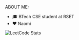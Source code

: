 ABOUT ME:
- 🎓 BTech CSE student at RSET
- ❤️ Naomi


![LeetCode Stats](https://leetcard.jacoblin.cool/chicane___?theme=dark&font=Source%20Code%20Pro&ext=contest)
